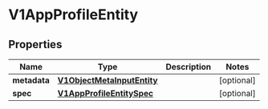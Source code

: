 # V1AppProfileEntity

## Properties
Name | Type | Description | Notes
------------ | ------------- | ------------- | -------------
**metadata** | [**V1ObjectMetaInputEntity**](V1ObjectMetaInputEntity.md) |  |  [optional]
**spec** | [**V1AppProfileEntitySpec**](V1AppProfileEntitySpec.md) |  |  [optional]
